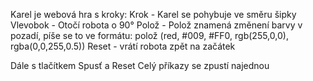 Karel je webová hra s kroky: 
    Krok - Karel se pohybuje ve směru šipky
    Vlevobok - Otočí robota o 90°
    Polož - Polož znamená změnení barvy v pozadí, píše se to ve formátu: polož (red, #009, #FF0, rgb(255,0,0), rgba(0,0,255,0.5))
    Reset - vrátí robota zpět na začátek

Dále s tlačítkem Spusť a Reset
Celý příkazy se zpustí najednou
